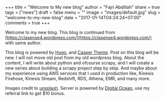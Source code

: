 +++
title = "Welcome to My new blog"
author = "Fajri Abdillah"
share = true
tags = ["news"]
draft = false
menu = ""
image = "images/default.jpg"
slug = "welcome-to-my-new-blog"
date = "2017-01-14T04:24:24+07:00"
comments = true
+++

Welcome to my new blog. This blog is continued from [https://clasense4.wordpress.com/](https://clasense4.wordpress.com/) with same author.

<!--more-->

This blog is powered by [Hugo](https://gohugo.io/), and [Casper Theme](https://github.com/vjeantet/hugo-theme-casper). Post on this blog will be new. I will not move old post from my old wordpress blog. About the content, I will write about python and ofcourse scrapy, and I will create a new series about building a scrapy project step by step. And maybe about my experience using AWS services that I used in production like, Kinesis Firehose, Kinesis Stream, Redshift, RDS, Athena, EMR, and many more. 

Images credit to [unsplash](https://unsplash.com/). Server is powered by [Digital Ocean](https://m.do.co/c/6b1c3b315e1e), use my referral link to get $10 bonus.
